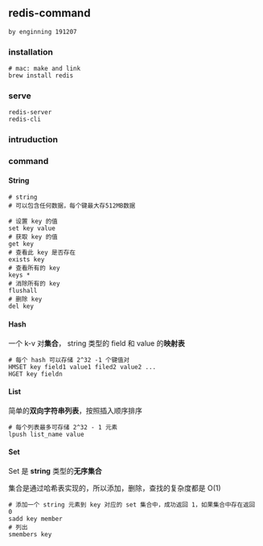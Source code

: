 ## redis-command

`by enginning 191207`



### installation

```shell
# mac: make and link
brew install redis
```



### serve

```shell
redis-server
redis-cli
```



### intruduction



### command

#### String

```shell
# string
# 可以包含任何数据，每个键最大存512MB数据

# 设置 key 的值
set key value
# 获取 key 的值
get key
# 查看此 key 是否存在
exists key 
# 查看所有的 key
keys *
# 消除所有的 key
flushall
# 删除 key
del key
```



#### Hash

 一个 k-v 对**集合**， string 类型的 field 和 value 的**映射表**

```shell
# 每个 hash 可以存储 2^32 -1 个键值对 
HMSET key field1 value1 filed2 value2 ...
HGET key fieldn
```



#### List

简单的**双向字符串列表**，按照插入顺序排序

```shell
# 每个列表最多可存储 2^32 - 1 元素
lpush list_name value
```



#### Set

Set 是 **string** 类型的**无序集合**

集合是通过哈希表实现的，所以添加，删除，查找的复杂度都是 O(1)

```shell
# 添加一个 string 元素到 key 对应的 set 集合中，成功返回 1，如果集合中存在返回 0
sadd key member
# 列出
smembers key
```

